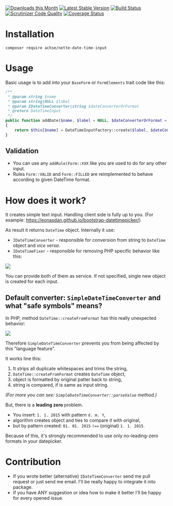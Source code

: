 [![Downloads this Month](https://img.shields.io/packagist/dm/achse/nette-date-time-input.svg)](https://packagist.org/packages/achse/nette-date-time-input)
[![Latest Stable Version](https://poser.pugx.org/achse/nette-date-time-input/v/stable)](https://github.com/achse/nette-date-time-input/releases)
[![Build Status](https://travis-ci.org/Achse/nette-date-time-input.svg?branch=master)](https://travis-ci.org/Achse/nette-date-time-input)
[![Scrutinizer Code Quality](https://scrutinizer-ci.com/g/Achse/nette-date-time-input/badges/quality-score.png?b=master)](https://scrutinizer-ci.com/g/Achse/nette-date-time-input/?branch=master)
[![Coverage Status](https://coveralls.io/repos/github/Achse/nette-date-time-input/badge.svg?branch=master)](https://coveralls.io/github/Achse/nette-date-time-input?branch=master)

# Installation
```
composer require achse/nette-date-time-input
```

# Usage
Basic usage is to add into your `BaseForm` or `FormElements` trait code like this:

```php
/**
 * @param string $name
 * @param string|NULL $label
 * @param IDateTimeConverter|string $dateConverterOrFormat
 * @return DateTimeInput
 */
public function addDate($name, $label = NULL, $dateConverterOrFormat = 'j. n. Y')
{
	return $this[$name] = DateTimeInputFactory::create($label, $dateConverterOrFormat);
}
```

## Validation
* You can use any `addRule(Form::XXX` like you are used to do for any other input.
* Rules `Form::VALID` and `Form::FILLED` are reimplemented to behave according to given DateTime format.

# How does it work?
It creates simple text input. Handling client side is fully up to you. (For example: https://eonasdan.github.io/bootstrap-datetimepicker/)
 
As result it returns `DateTime` object. Internally it use:
* `IDateTimeConverter` - responsible for conversion from string to `DateTime` object and *vice versa*.
* `IDateTimeFixer` - responsible for removing PHP specific behavior like this: 

![](https://raw.githubusercontent.com/Achse/nette-date-time-input/master/examples/createFromFormat-now.jpg)

You can provide both of them as service. If not specified, single new object is created for each input.

## Default converter: `SimpleDateTimeConverter` and what "safe symbols" means?
In PHP, method `DateTime::createFromFormat` has this really unexpected behavior:

![](https://raw.githubusercontent.com/Achse/nette-date-time-input/master/examples/createFromFormat.jpg)
 
Therefore `SimpleDateTimeConverter` prevents you from being affected by this "language feature". 

It works line this:

1. It strips all duplicate whitespaces and trims the string,
2. `DateTime::createFromFormat` creates `DateTime` object,
3. object is formatted by original patter back to string,
4. string is compared, if is same as input string.

*(For more you can see: `SimpleDateTimeConverter::parseValue` method.)* 

But, there is a **leading zero** problem. 
* You insert: `1. 1. 2015` with pattern `d. m. Y`,
* algorithm creates object and ties to compare it with original,
* but by pattern created: `01. 01. 2015` `!==` (original) `1. 1. 2015`.

Because of this, it's strongly recommended to use only no-leading-zero formats in your datepicker.

# Contribution
* If you wrote better (alternative) `IDateTimeConverter` send me pull request or just send me email. I'll be really happy to integrate it into package.
* If you have ANY suggestion or idea how to make it better I'll be happy for every opened issue.
